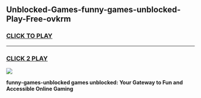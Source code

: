 
## Unblocked-Games-funny-games-unblocked-Play-Free-ovkrm
<h3>
<a href="https://premium76.site?title=funny-games-unblocked&ref=15A">CLICK TO PLAY</a></h3>
<hr>

<h3>
<a href="https://premium76.site?title=funny-games-unblocked&ref=15A">CLICK 2 PLAY</a>
  
</h3>

<a href="https://premium76.site?title=funny-games-unblocked&ref=15A"><img src="https://clearcache.store/games.png"></a>


**funny-games-unblocked games unblocked: Your Gateway to Fun and Accessible Online Gaming**
